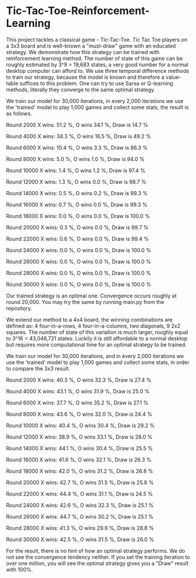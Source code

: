 # Tic-Tac-Toe-Reinforcement-Learning

This project tackles a classical game - Tic-Tac-Toe. Tic Tac Toe players on a 3x3 board and is well-known a "must-draw" game with an educated strategy. We demonstrate how this strategy can be trained with reinforcement learning method. The number of state of this game can be roughly estimated by 3^9 = 19,683 states, a very good number for a normal desktop computer can afford to. We use three temporal difference methods to train our strategy, because the model is known and therefore a value-table suffices to this problem. One can try to use Sarsa or Q-learning methods, literally they converge to the same optimal strategy.

We train our model for 30,000 iterations, in every 2,000 iterations we use the 'trained' model to play 1,000 games and collect some stats, the result is as follows.

Round 2000 X wins: 51.2 %, O wins 34.1 %, Draw is  14.7 %

Round 4000 X wins: 34.3 %, O wins 16.5 %, Draw is  49.2 %

Round 6000 X wins: 10.4 %, O wins 3.3 %, Draw is  86.3 %

Round 8000 X wins: 5.0 %, O wins 1.0 %, Draw is  94.0 %

Round 10000 X wins: 1.4 %, O wins 1.2 %, Draw is  97.4 %

Round 12000 X wins: 1.3 %, O wins 0.0 %, Draw is  98.7 %

Round 14000 X wins: 0.5 %, O wins 0.2 %, Draw is  99.3 %

Round 16000 X wins: 0.7 %, O wins 0.0 %, Draw is  99.3 %

Round 18000 X wins: 0.0 %, O wins 0.0 %, Draw is  100.0 %

Round 20000 X wins: 0.3 %, O wins 0.0 %, Draw is  99.7 %

Round 22000 X wins: 0.6 %, O wins 0.0 %, Draw is  99.4 %

Round 24000 X wins: 0.0 %, O wins 0.0 %, Draw is  100.0 %

Round 26000 X wins: 0.0 %, O wins 0.0 %, Draw is  100.0 %

Round 28000 X wins: 0.0 %, O wins 0.0 %, Draw is  100.0 %

Round 30000 X wins: 0.0 %, O wins 0.0 %, Draw is  100.0 %

Our trained strategy is an optimal one. Convergence occurs roughly at round 20,000. You may try the same by running main.py from the repository.

We extend our method to a 4x4 board, the winning combinations are defined as: 4 four-in-a-rows, 4 four-in-a-columns, two diagonals, 9 2x2 squares. The number of state of this variation is much larger, roughly equal to 3^16 = 43,046,721 states. Luckily it is still affordable to a normal desktop but requires more computational time for an optimal strategy to be trained. 

We train our model for 30,000 iterations, and in every 2,000 iterations we use the 'trained' model to play 1,000 games and collect some stats, in order to compare the 3x3 result.

Round 2000 X wins: 40.3 %, O wins 32.3 %, Draw is  27.4 %

Round 4000 X wins: 43.1 %, O wins 31.9 %, Draw is  25.0 %

Round 6000 X wins: 37.7 %, O wins 35.2 %, Draw is  27.1 %

Round 8000 X wins: 43.6 %, O wins 32.0 %, Draw is  24.4 %

Round 10000 X wins: 40.4 %, O wins 30.4 %, Draw is  29.2 %

Round 12000 X wins: 38.9 %, O wins 33.1 %, Draw is  28.0 %

Round 14000 X wins: 44.1 %, O wins 30.4 %, Draw is  25.5 %

Round 16000 X wins: 41.6 %, O wins 32.1 %, Draw is  26.3 %

Round 18000 X wins: 42.0 %, O wins 31.2 %, Draw is  26.8 %

Round 20000 X wins: 42.7 %, O wins 31.5 %, Draw is  25.8 %

Round 22000 X wins: 44.4 %, O wins 31.1 %, Draw is  24.5 %

Round 24000 X wins: 42.6 %, O wins 32.3 %, Draw is  25.1 %

Round 26000 X wins: 44.7 %, O wins 30.2 %, Draw is  25.1 %

Round 28000 X wins: 41.3 %, O wins 29.9 %, Draw is  28.8 %

Round 30000 X wins: 42.5 %, O wins 31.5 %, Draw is  26.0 %

For the result, there is no hint of how an optimal strategy performs. We do not see the convergence tendency neither. If you set the training iteration to over one million, you will see the optimal strategy gives you a "Draw" result with 100%. 
